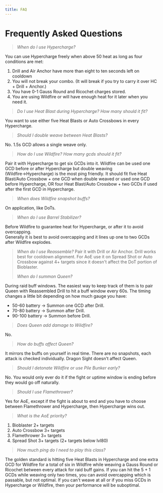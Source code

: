 ```yaml
---
title: FAQ
---
```

# Frequently Asked Questions

> *When do I use Hypercharge?*

You can use Hypercharge freely when above 50 heat as long as four conditions are met:

1. Drill and Air Anchor have more than eight to ten seconds left on cooldown
2. You will not break your combo. (It will break if you try to carry it over HC + Drill + Anchor.)
3. You have 0-1 Gauss Round and Ricochet charges stored.
4. You are using Wildfire or will have enough heat for it later when you need it.

> *Do I use Heat Blast during Hypercharge? How many should it fit?*

You want to use either five Heat Blasts or Auto Crossbows in every Hypercharge.

> *Should I double weave between Heat Blasts?*

No. 1.5s GCD allows a single weave only.

> *How do I use Wildfire? How many gcds should it fit?*

Pair it with Hypercharge to get six GCDs into it. Wildfire can be used one GCD before or after Hypercharge but double weaving (Wildfire→Hypercharge) is the most ping friendly. It should fit five Heat Blast/Auto Crossbow + one GCD when double weaved or used one GCD before Hypercharge, OR four Heat Blast/Auto Crossbow + two GCDs if used after the first GCD in Hypercharge.

> *When does Wildfire snapshot buffs?*

On application, like DoTs.

> *When do I use Barrel Stabilizer?*

Before Wildfire to guarantee heat for Hypercharge, or after it to avoid overcapping.\
Generally it is best to avoid overcapping and it lines up one to two GCDs after Wildfire explodes.

> *When do I use Reassemble?*
> Pair it with Drill or Air Anchor. Drill works best for cooldown alignment. For AoE use it on Spread Shot or Auto Crossbow against 4+ targets since it doesn't affect the DoT portion of Bioblaster.
>
> *When do I summon Queen?*

During raid buff windows. The easiest way to keep track of them is to pair Queen with Reassembled Drill to hit a buff window every 60s. The timing changes a little bit depending on how much gauge you have:

* 50-60 battery → Summon one GCD after Drill.
* 70-80 battery → Summon after Drill.
* 90-100 battery → Summon before Drill.

> *Does Queen add damage to Wildfire?*

No.

> *How do buffs affect Queen?*

It mirrors the buffs on yourself in real time. There are no snapshots, each attack is checked individually. Dragon Sight doesn't affect Queen.

> *Should I detonate Wildfire or use Pile Bunker early?*

No. You would only ever do it if the fight or uptime window is ending before they would go off naturally.

> *Should I use Flamethrower?*

Yes for AoE, except if the fight is about to end and you have to choose between Flamethrower and Hypercharge, then Hypercharge wins out.

> *What is the AoE priority?*

1. Bioblaster 2+ targets
2. Auto Crossbow 3+ targets
3. Flamethrower 3+ targets
4. Spread Shot 3+ targets (2+ targets below lvl80)

> *How much ping do I need to play this class?*

The golden standard is hitting five Heat Blasts in Hypercharge and one extra GCD for Wildfire for a total of six in Wildfire while weaving a Gauss Round or Ricochet between every attack for raid buff gains. If you can hit the 5 + 1 GCDs while weaving only two times, you can avoid overcapping which is passable, but not optimal. If you can't weave at all or if you miss GCDs in Hypercharge or Wildfire, then your performance will be suboptimal.